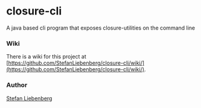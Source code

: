 # closure-cli

A java based cli program that exposes closure-utilities on the command line

### Wiki

There is a wiki for this project at [https://github.com/StefanLiebenberg/closure-cli/wiki/](https://github.com/StefanLiebenberg/closure-cli/wiki/).

### Author

[Stefan Liebenberg](https://github.com/StefanLiebenberg)
